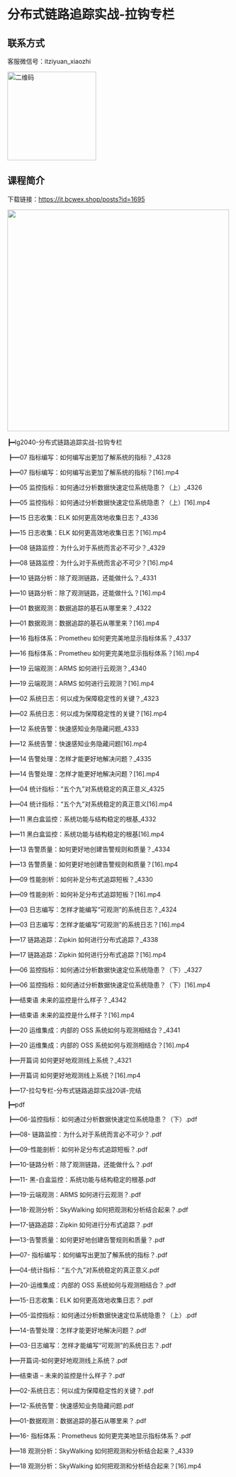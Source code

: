 # 分布式链路追踪实战-拉钩专栏

## 联系方式

客服微信号：itziyuan_xiaozhi

<img src="https://ziyuanyun.oss-cn-guangzhou.aliyuncs.com/common/20240614073449/666b82192834a.jpg" width="200" height="200" alt="二维码">

## 课程简介

下载链接：https://it.bcwex.shop/posts?id=1695

<img src="https://ziyuanyun.oss-cn-guangzhou.aliyuncs.com/yun/20240515183512/66448fe088724.jpg" width="500" alt="">

  ┣━lg2040-分布式链路追踪实战-拉钩专栏

 ┣━07 指标编写：如何编写出更加了解系统的指标？_4328

 ┣━07 指标编写：如何编写出更加了解系统的指标？[16].mp4

 ┣━05 监控指标：如何通过分析数据快速定位系统隐患？（上）_4326

 ┣━05 监控指标：如何通过分析数据快速定位系统隐患？（上）[16].mp4

 ┣━15 日志收集：ELK 如何更高效地收集日志？_4336

 ┣━15 日志收集：ELK 如何更高效地收集日志？[16].mp4

 ┣━08 链路监控：为什么对于系统而言必不可少？_4329

 ┣━08 链路监控：为什么对于系统而言必不可少？[16].mp4

 ┣━10 链路分析：除了观测链路，还能做什么？_4331

 ┣━10 链路分析：除了观测链路，还能做什么？[16].mp4

 ┣━01 数据观测：数据追踪的基石从哪里来？_4322

 ┣━01 数据观测：数据追踪的基石从哪里来？[16].mp4

 ┣━16 指标体系：Prometheu 如何更完美地显示指标体系？_4337

 ┣━16 指标体系：Prometheu 如何更完美地显示指标体系？[16].mp4

 ┣━19 云端观测：ARMS 如何进行云观测？_4340

 ┣━19 云端观测：ARMS 如何进行云观测？[16].mp4

 ┣━02 系统日志：何以成为保障稳定性的关键？_4323

 ┣━02 系统日志：何以成为保障稳定性的关键？[16].mp4

 ┣━12 系统告警：快速感知业务隐藏问题_4333

 ┣━12 系统告警：快速感知业务隐藏问题[16].mp4

 ┣━14 告警处理：怎样才能更好地解决问题？_4335

 ┣━14 告警处理：怎样才能更好地解决问题？[16].mp4

 ┣━04 统计指标：“五个九”对系统稳定的真正意义_4325

 ┣━04 统计指标：“五个九”对系统稳定的真正意义[16].mp4

 ┣━11 黑白盒监控：系统功能与结构稳定的根基_4332

 ┣━11 黑白盒监控：系统功能与结构稳定的根基[16].mp4

 ┣━13 告警质量：如何更好地创建告警规则和质量？_4334

 ┣━13 告警质量：如何更好地创建告警规则和质量？[16].mp4

 ┣━09 性能剖析：如何补足分布式追踪短板？_4330

 ┣━09 性能剖析：如何补足分布式追踪短板？[16].mp4

 ┣━03 日志编写：怎样才能编写“可观测”的系统日志？_4324

 ┣━03 日志编写：怎样才能编写“可观测”的系统日志？[16].mp4

 ┣━17 链路追踪：Zipkin 如何进行分布式追踪？_4338

 ┣━17 链路追踪：Zipkin 如何进行分布式追踪？[16].mp4

 ┣━06 监控指标：如何通过分析数据快速定位系统隐患？（下）_4327

 ┣━06 监控指标：如何通过分析数据快速定位系统隐患？（下）[16].mp4

 ┣━结束语 未来的监控是什么样子？_4342

 ┣━结束语 未来的监控是什么样子？[16].mp4

 ┣━20 运维集成：内部的 OSS 系统如何与观测相结合？_4341

 ┣━20 运维集成：内部的 OSS 系统如何与观测相结合？[16].mp4

 ┣━开篇词 如何更好地观测线上系统？_4321

 ┣━开篇词 如何更好地观测线上系统？[16].mp4

 ┣━17-拉勾专栏-分布式链路追踪实战20讲-完结

 ┣━pdf

 ┣━06-监控指标：如何通过分析数据快速定位系统隐患？（下）.pdf

 ┣━08- 链路监控：为什么对于系统而言必不可少？.pdf

 ┣━09-性能剖析：如何补足分布式追踪短板？.pdf

 ┣━10-链路分析：除了观测链路，还能做什么？.pdf

 ┣━11- 黑-白盒监控：系统功能与结构稳定的根基.pdf

 ┣━19-云端观测：ARMS 如何进行云观测？.pdf

 ┣━18-观测分析：SkyWalking 如何把观测和分析结合起来？.pdf

 ┣━17-链路追踪：Zipkin 如何进行分布式追踪？.pdf

 ┣━13-告警质量：如何更好地创建告警规则和质量？.pdf

 ┣━07- 指标编写：如何编写出更加了解系统的指标？.pdf

 ┣━04-统计指标：“五个九”对系统稳定的真正意义.pdf

 ┣━20-运维集成：内部的 OSS 系统如何与观测相结合？.pdf

 ┣━15-日志收集：ELK 如何更高效地收集日志？.pdf

 ┣━05-监控指标：如何通过分析数据快速定位系统隐患？（上）.pdf

 ┣━14-告警处理：怎样才能更好地解决问题？.pdf

 ┣━03-日志编写：怎样才能编写“可观测”的系统日志？.pdf

 ┣━开篇词-如何更好地观测线上系统？.pdf

 ┣━结束语 &#8211; 未来的监控是什么样子？.pdf

 ┣━02-系统日志：何以成为保障稳定性的关键？.pdf

 ┣━12-系统告警：快速感知业务隐藏问题.pdf

 ┣━01-数据观测：数据追踪的基石从哪里来？.pdf

 ┣━16- 指标体系：Prometheus 如何更完美地显示指标体系？.pdf

 ┣━18 观测分析：SkyWalking 如何把观测和分析结合起来？_4339

 ┣━18 观测分析：SkyWalking 如何把观测和分析结合起来？[16].mp4

  